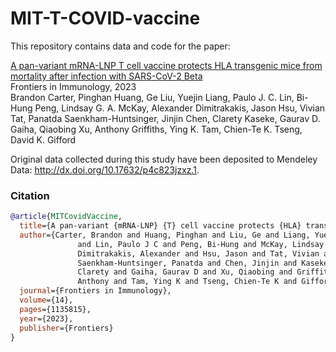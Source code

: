 # MIT-T-COVID-vaccine

This repository contains data and code for the paper:

[A pan-variant mRNA-LNP T cell vaccine protects HLA transgenic mice from mortality after infection with SARS-CoV-2 Beta](https://www.frontiersin.org/articles/10.3389/fimmu.2023.1135815/full)
<br />
Frontiers in Immunology, 2023
<br />
Brandon Carter, Pinghan Huang, Ge Liu, Yuejin Liang, Paulo J. C. Lin, Bi-Hung Peng, Lindsay G. A. McKay, Alexander Dimitrakakis, Jason Hsu, Vivian Tat, Panatda Saenkham-Huntsinger, Jinjin Chen, Clarety Kaseke, Gaurav D. Gaiha, Qiaobing Xu, Anthony Griffiths, Ying K. Tam, Chien-Te K. Tseng, David K. Gifford

Original data collected during this study have been deposited to Mendeley Data: <http://dx.doi.org/10.17632/p4c823jzxz.1>.


### Citation


```bib
@article{MITCovidVaccine,
  title={A pan-variant {mRNA-LNP} {T} cell vaccine protects {HLA} transgenic mice from mortality after infection with {SARS-CoV-2} {B}eta},
  author={Carter, Brandon and Huang, Pinghan and Liu, Ge and Liang, Yuejin
               and Lin, Paulo J C and Peng, Bi-Hung and McKay, Lindsay G A and
               Dimitrakakis, Alexander and Hsu, Jason and Tat, Vivian and
               Saenkham-Huntsinger, Panatda and Chen, Jinjin and Kaseke,
               Clarety and Gaiha, Gaurav D and Xu, Qiaobing and Griffiths,
               Anthony and Tam, Ying K and Tseng, Chien-Te K and Gifford, David K},
  journal={Frontiers in Immunology},
  volume={14},
  pages={1135815},
  year={2023},
  publisher={Frontiers}
}
```
